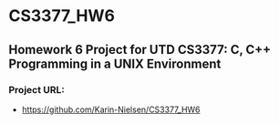 # CS3377_HW6

## Homework 6 Project for UTD CS3377: C, C++ Programming in a UNIX Environment

### Project URL: 	

  * https://github.com/Karin-Nielsen/CS3377_HW6

